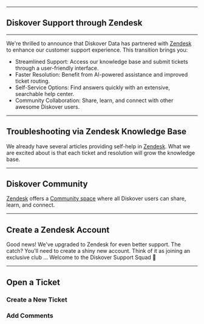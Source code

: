 ___
## Diskover Support through Zendesk
___

We're thrilled to announce that Diskover Data has partnered with [Zendesk](https://diskoverdata.zendesk.com/) to enhance our customer support experience. This transition brings you:

- Streamlined Support: Access our knowledge base and submit tickets through a user-friendly interface.
- Faster Resolution: Benefit from AI-powered assistance and improved ticket routing.
- Self-Service Options: Find answers quickly with an extensive, searchable help center.
- Community Collaboration: Share, learn, and connect with other awesome Diskover users.
  
___
## Troubleshooting via Zendesk Knowledge Base

We already have several articles providing self-help in [Zendesk](https://diskoverdata.zendesk.com/). What we are excited about is that each ticket and resolution will grow the knowledge base.

___
## Diskover Community

[Zendesk](https://diskoverdata.zendesk.com/) offers a [Community space](https://support.diskoverdata.com/hc/en-us/community/topics) where all Diskover users can share, learn, and connect. 



___
## Create a Zendesk Account

Good news! We've upgraded to Zendesk for even better support. The catch? You'll need to create a shiny new account. Think of it as joining an exclusive club ... Welcome to the Diskover Support Squad 🚀

___
## Open a Ticket

### Create a New Ticket

### Add Comments

